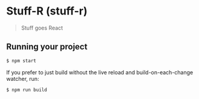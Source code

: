 
# Stuff-R (stuff-r)

> Stuff goes React

## Running your project

```bash
$ npm start
```

If you prefer to just build without the live reload and build-on-each-change watcher, run:

```bash
$ npm run build
```

```
